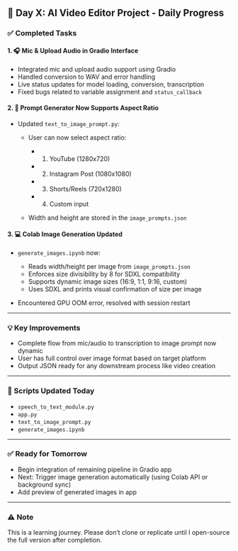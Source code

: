 ## 📅 Day X: AI Video Editor Project - Daily Progress

### ✅ Completed Tasks

#### 1. 🎧 Mic & Upload Audio in Gradio Interface

* Integrated mic and upload audio support using Gradio
* Handled conversion to WAV and error handling
* Live status updates for model loading, conversion, transcription
* Fixed bugs related to variable assignment and `status_callback`

#### 2. 📄 Prompt Generator Now Supports Aspect Ratio

* Updated `text_to_image_prompt.py`:

  * User can now select aspect ratio:

    * 1. YouTube (1280x720)
    * 2. Instagram Post (1080x1080)
    * 3. Shorts/Reels (720x1280)
    * 4. Custom input
  * Width and height are stored in the `image_prompts.json`

#### 3. 💻 Colab Image Generation Updated

* `generate_images.ipynb` now:

  * Reads width/height per image from `image_prompts.json`
  * Enforces size divisibility by 8 for SDXL compatibility
  * Supports dynamic image sizes (16:9, 1:1, 9:16, custom)
  * Uses SDXL and prints visual confirmation of size per image
* Encountered GPU OOM error, resolved with session restart

---

### 💡 Key Improvements

* Complete flow from mic/audio to transcription to image prompt now dynamic
* User has full control over image format based on target platform
* Output JSON ready for any downstream process like video creation

---

### 📓 Scripts Updated Today

* `speech_to_text_module.py`
* `app.py`
* `text_to_image_prompt.py`
* `generate_images.ipynb`

---

### ✅ Ready for Tomorrow

* Begin integration of remaining pipeline in Gradio app
* Next: Trigger image generation automatically (using Colab API or background sync)
* Add preview of generated images in app

---

### ⚠️ Note

This is a learning journey. Please don’t clone or replicate until I open-source the full version after completion.
